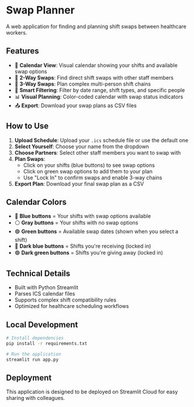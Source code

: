 # Swap Planner

A web application for finding and planning shift swaps between healthcare workers.

## Features

- 📅 **Calendar View**: Visual calendar showing your shifts and available swap options
- 🔄 **2-Way Swaps**: Find direct shift swaps with other staff members
- 🔗 **3-Way Swaps**: Plan complex multi-person shift chains
- 🎯 **Smart Filtering**: Filter by date range, shift types, and specific people
- 📊 **Visual Planning**: Color-coded calendar with swap status indicators
- 📤 **Export**: Download your swap plans as CSV files

## How to Use

1. **Upload Schedule**: Upload your `.ics` schedule file or use the default one
2. **Select Yourself**: Choose your name from the dropdown
3. **Choose Partners**: Select other staff members you want to swap with
4. **Plan Swaps**: 
   - Click on your shifts (blue buttons) to see swap options
   - Click on green swap options to add them to your plan
   - Use "Lock In" to confirm swaps and enable 3-way chains
5. **Export Plan**: Download your final swap plan as a CSV

## Calendar Colors

- 🔵 **Blue buttons** = Your shifts with swap options available
- ⚪ **Gray buttons** = Your shifts with no swap options  
- 🟢 **Green buttons** = Available swap dates (shown when you select a shift)
- 🔷 **Dark blue buttons** = Shifts you're receiving (locked in)
- 🟢 **Dark green buttons** = Shifts you're giving away (locked in)

## Technical Details

- Built with Python Streamlit
- Parses ICS calendar files
- Supports complex shift compatibility rules
- Optimized for healthcare scheduling workflows

## Local Development

```bash
# Install dependencies
pip install -r requirements.txt

# Run the application
streamlit run app.py
```

## Deployment

This application is designed to be deployed on Streamlit Cloud for easy sharing with colleagues.